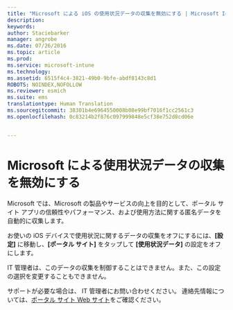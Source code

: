 ```yaml
---
title: "Microsoft による iOS の使用状況データの収集を無効にする | Microsoft Intune"
description: 
keywords: 
author: Staciebarker
manager: angrobe
ms.date: 07/26/2016
ms.topic: article
ms.prod: 
ms.service: microsoft-intune
ms.technology: 
ms.assetid: 6515f4c4-3821-49b0-9bfe-abdf8143c8d1
ROBOTS: NOINDEX,NOFOLLOW
ms.reviewer: esmich
ms.suite: ems
translationtype: Human Translation
ms.sourcegitcommit: 38301b4e6964550008b08e99bf7016f1cc2561c3
ms.openlocfilehash: 0c83214b2f876c097999848e5cf38e752d8cd06e


---
```



# Microsoft による使用状況データの収集を無効にする

Microsoft では、Microsoft の製品やサービスの向上を目的として、ポータル サイト アプリの信頼性やパフォーマンス、および使用方法に関する匿名データを自動的に収集します。

お使いの iOS デバイスで使用状況に関するデータの収集をオフにするには、**[設定]** に移動し、**[ポータル サイト]** をタップして **[使用状況データ]** の設定をオフにします。

IT 管理者は、このデータの収集を制御することはできません。また、この設定の選択を変更することもできません。

サポートが必要な場合は、 IT 管理者にお問い合わせください。 連絡先情報については、[ポータル サイト Web サイト](http://portal.manage.microsoft.com)をご確認ください。




<!--HONumber=Aug16_HO5-->


